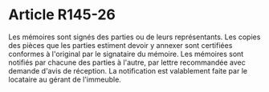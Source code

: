 # Article R145-26

Les mémoires sont signés des parties ou de leurs représentants. Les copies des pièces que les parties estiment devoir y annexer sont certifiées conformes à l'original par le signataire du mémoire. Les mémoires sont notifiés par chacune des parties à l'autre, par lettre recommandée avec demande d'avis de réception. La notification est valablement faite par le locataire au gérant de l'immeuble.